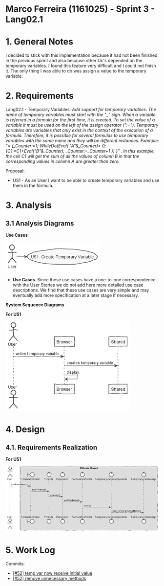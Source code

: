 **Marco Ferreira** (1161025) - Sprint 3 - Lang02.1
===============================

# 1. General Notes

I decided to stick with this implementation because it had not been finished in the previous sprint and also because other Uc's depended on the temporary variables. I found this feature very difficult and I could not finish it. The only thing I was able to do was assign a value to the temporary variable.

# 2. Requirements

Lang02.1 - Temporary Variables:
*Add support for temporary variables. The name of temporary variables must start with the "_" sign. When a variable is referred in a formula for the first time, it is created. To set the value of a variable it must be used on the left of the assign operator (":="). Temporary variables are variables that only exist in the context of the execution of a formula. Therefore, it is possible for several formulas to use temporary variables with the same name and they will be different instances. Example: "= {_Counter:=1; WhileDo(Eval( "A"&_Counter)> 0; {C1:=C1+Eval("B"&_Counter); _Counter:=_Counter+1 }) }” . In this example, the cell C1 will get the sum of all the values of column B in that the corresponding values in column A are greater than zero.*

Proposal:

- US1 - As an User I want to be able to create temporary variables and use them in the formula.


# 3. Analysis

## 3.1 Analysis Diagrams

**Use Cases**

![Use Cases](us.png)

- **Use Cases**. Since these use cases have a one-to-one correspondence with the User Stories we do not add here more detailed use case descriptions. We find that these use cases are very simple and may eventually add more specification at a later stage if necessary.

**System Sequence Diagrams**

**For US1**

![Analysis SD](createTempVarSSD.png)

# 4. Design
## 4.1. Requirements Realization

**For US1**

![Design SD](createTempVarSD.png)

# 5. Work Log

Commits:

- [[#52] temp var now receive initial value](https://bitbucket.org/lei-isep/lapr4-18-2dc/commits/67f1ab2484a2cc6686b390876c8b67e4530fc1bb)
- [[#52] remove unnecessary methods](https://bitbucket.org/lei-isep/lapr4-18-2dc/commits/ab10ec0e2d28c72eea61cbce7ba802ef029976f2)
